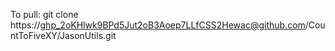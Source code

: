 To pull: git clone https://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@github.com/CountToFiveXY/JasonUtils.git
